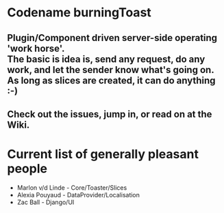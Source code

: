 # Codename burningToast
  
Plugin/Component driven server-side operating 'work horse'.  
The basic is idea is, send any request, do any work, and let the sender know what's going on. As long as slices are created, it can do anything :-)  
---
Check out the issues, jump in, or read on at the Wiki.  
---
# Current list of generally pleasant people  
* Marlon v/d Linde - Core/Toaster/Slices
* Alexia Pouyaud - DataProvider/Localisation
* Zac Ball - Django/UI


  
